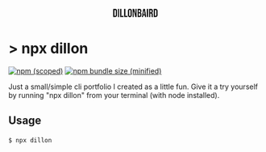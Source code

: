 <div align="center" id="top"> 
  <img src="./logo.png" alt="Dillon" />
</div>

# > npx dillon

[![npm (scoped)](https://img.shields.io/npm/v/consoleswag.svg)](https://www.npmjs.com/package/dillon)
[![npm bundle size (minified)](https://img.shields.io/bundlephobia/min/consoleswag.svg)](https://www.npmjs.com/package/dillon)

Just a small/simple cli portfolio I created as a little fun. Give it a try yourself by running "npx dillon" from your terminal (with node installed).

## Usage

```
$ npx dillon
```